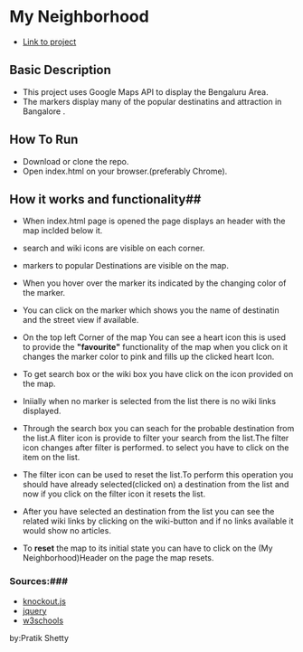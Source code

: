 # My Neighborhood  #
- [Link to project](https://pratiks14.github.io)

## Basic Description ##
- This project uses Google Maps API to display the Bengaluru Area.
- The markers display many of the popular destinatins and attraction in Bangalore .

## How To Run ##
- Download or clone the repo.
- Open index.html on your browser.(preferably Chrome).

## How it works and functionality##
-  When index.html page is opened the page displays an header with the map inclded below it.

- search and wiki icons are visible on each corner.


- markers to popular Destinations are visible on
the map.

- When you hover over the marker its indicated by the changing color of the marker.

- You can click on the marker which shows you the name of destinatin and the street view if available.

- On the top left Corner of the map You can see a heart icon this is used to provide the **"favourite"** functionality of the map when you click on it changes the marker color to pink and fills up the clicked heart Icon.

- To get search box or the wiki box you have click on the icon provided on the map.

- Iniially when no marker is selected from the list there is no wiki links displayed.

- Through the search box you can seach for the probable destination from the list.A fliter icon is provide to filter your search from the list.The filter icon changes after filter is performed.
to select you have to click on the item on the list.

- The filter icon can be used to reset the list.To perform this operation you should have already selected(clicked on) a destination from the list and now if you click on the filter icon it resets the list.

- After you have selected an destination from the list you can see the related wiki links by clicking on the wiki-button and if no links available it would show no articles.

- To **reset** the map to its initial state you can have to click on the (My Neighborhood)Header on the page the map resets.


### Sources:###
- [knockout.js](http://knockoutjs.com/documentation/introduction.html)
- [jquery](http://api.jquery.com/)
- [w3schools](http://www.w3schools.com/)

by:Pratik Shetty
